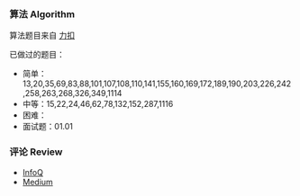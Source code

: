 ### 算法 Algorithm

算法题目来自 [力扣](https://leetcode-cn.com/)

已做过的题目：

- 简单：13,20,35,69,83,88,101,107,108,110,141,155,160,169,172,189,190,203,226,242,258,263,268,326,349,1114
- 中等：15,22,24,46,62,78,132,152,287,1116
- 困难：
- 面试题：01.01

### 评论 Review

- [InfoQ](https://www.infoq.cn/)
- [Medium](https://medium.com/)



